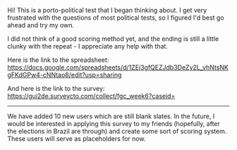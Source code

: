

Hi! This is a porto-political test that I began thinking about. I get very frustrated with the questions of most political tests, so I figured I'd best go ahead and try my own.

I did not think of a good scoring method yet, and the ending is still a little clunky with the repeat - I appreciate any help with that.


Here is the link to the spreadsheet: https://docs.google.com/spreadsheets/d/1ZEj3gfQEZJdb3DeZy2L_vhNtsNKgFKdGPw4-cNNtao8/edit?usp=sharing


And here is the link to the survey: https://gui2de.surveycto.com/collect/fgc_week6?caseid=


--------------------------------------------------------------------------

We have added 10 new users which are still blank slates. In the future, I would be interested in applying this survey to my friends (hopefully, after the elections in Brazil are through) and create some sort of scoring system. These users will serve as placeholders for now.

